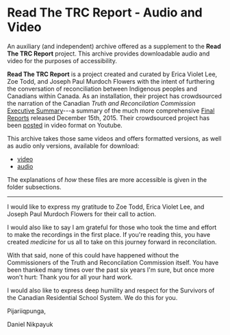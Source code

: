 Read The TRC Report - Audio and Video
=====================================

An auxiliary (and independent) archive offered as a supplement to the **Read The TRC Report** project.
This archive provides downloadable audio and video for the purposes of accessibility.

**Read The TRC Report** is a project created and curated by Erica Violet Lee, Zoe Todd, and Joseph Paul Murdoch Flowers
with the intent of furthering the conversation of reconciliation between Indigenous peoples and Canadians within Canada.
As an installation, their project has crowdsourced the narration of the Canadian *Truth and Reconcilation Commission*
[Executive Summary](https://ehprnh2mwo3.exactdn.com/wp-content/uploads/2021/01/Executive_Summary_English_Web.pdf)---a summary of the much more comprehensive
[Final Reports](https://nctr.ca/records/reports/) released December 15th, 2015. Their crowdsourced project has been
[posted](https://www.youtube.com/playlist?list=PLxPr_RIsvg9JJWoiRx2kl2v24r_pu7JbR) in video format on Youtube.

This archive takes those same videos and offers formatted versions, as well as audio only versions, available for download:

+ [video](video/README.md)
+ [audio](audio/README.md)

The explanations of *how* these files are more accessible is given in the folder subsections.

----------------

I would like to express my gratitude to Zoe Todd, Erica Violet Lee, and Joseph Paul Murdoch Flowers for their call
to action.

I would also like to say I am grateful for those who took the time and effort to make the recordings in the first place.
If you're reading this, you have created *medicine* for us all to take on this journey forward in reconcilation.

With that said, none of this could have happened without the Commissioners of the Truth and Reconcilation Commission itself.
You have been thanked many times over the past six years I'm sure, but once more won't hurt: Thank you for all your hard work.

I would also like to express deep humility and respect for the Survivors of the Canadian Residential School System.
We do this for you.

Pijariiqpunga,

Daniel Nikpayuk

